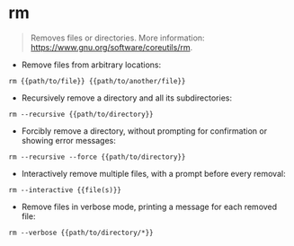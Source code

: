 # rm

> Removes files or directories.
> More information: <https://www.gnu.org/software/coreutils/rm>.

- Remove files from arbitrary locations:

`rm {{path/to/file}} {{path/to/another/file}}`

- Recursively remove a directory and all its subdirectories:

`rm --recursive {{path/to/directory}}`

- Forcibly remove a directory, without prompting for confirmation or showing error messages:

`rm --recursive --force {{path/to/directory}}`

- Interactively remove multiple files, with a prompt before every removal:

`rm --interactive {{file(s)}}`

- Remove files in verbose mode, printing a message for each removed file:

`rm --verbose {{path/to/directory/*}}`
